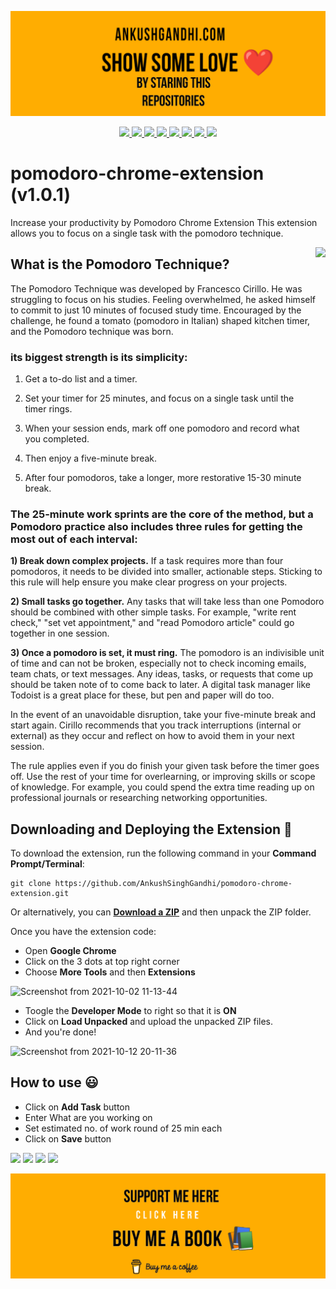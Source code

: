<a href="https://www.buymeacoffee.com/ankushsingh"><img src="header.jpg"></a>

<p align="center">
  <a href="https://ankushsinghgandhi.github.io">
    <img src="https://img.shields.io/badge/Website-3b5998?style=flat-square&logo=google-chrome&logoColor=white" />
  </a>
  <a href="http://twitter.com/ankushsgandhi">
    <img src="https://img.shields.io/badge/-Twitter-blue?style=flat-square&logo=twitter&logoColor=white" />
  </a>
   <a href="https://www.linkedin.com/in/ankush-singh-gandhi-2487771aa/">
    <img src="https://img.shields.io/badge/-LinkedIn-0e76a8?style=flat-square&logo=Linkedin&logoColor=white" />
  </a>
  <a href="https://dev.to/@ankushsinghgandhi">
    <img src="https://img.shields.io/badge/-Dev.to-grey?style=flat-square&logo=dev.to&logoColor=white"/>
  </a>
  <a href="https://stackoverflow.com/users/13790266/ankush-singh">
    <img src="https://img.shields.io/badge/-Stackoverflow-orange?style=flat-square&logo=stackoverflow&logoColor=white"/>
  </a>
  <a href="https://leetcode.com/ankushsinghgandhi/">
    <img src="https://img.shields.io/badge/-Leetcode-yellow?style=flat-square&logo=Leetcode&logoColor=white"/>
  </a>
    <a href="https://www.hackerrank.com/ankushsgandhi">
    <img src="https://img.shields.io/badge/-HackerRank-green?style=flat-square&logo=Hackerrank&logoColor=white"/>
  </a>
    <a href="https://www.hackerearth.com/@bhanusinghank">
    <img src="https://img.shields.io/badge/-Hackerearth-purple?style=flat-square&logo=Hackerearth&logoColor=white"/>
  </a>
</p>

# pomodoro-chrome-extension (v1.0.1)
Increase your productivity by Pomodoro Chrome Extension
This extension allows you to focus on a single task with the pomodoro technique.

<img align="right" height="450" src="https://user-images.githubusercontent.com/55637484/138640564-8d627b52-c10b-4d85-b9c8-ee584800d595.png" />

## What is the Pomodoro Technique?
The Pomodoro Technique was developed by Francesco Cirillo. He was struggling to focus on his studies. Feeling overwhelmed, he asked himself to commit to just 10 minutes of focused study time. Encouraged by the challenge, he found a tomato (pomodoro in Italian) shaped kitchen timer, and the Pomodoro technique was born.

### its biggest strength is its simplicity:

1) Get a to-do list and a timer.

2) Set your timer for 25 minutes, and focus on a single task until the timer rings.

3) When your session ends, mark off one pomodoro and record what you completed.

5) Then enjoy a five-minute break.

6) After four pomodoros, take a longer, more restorative 15-30 minute break.

### The 25-minute work sprints are the core of the method, but a Pomodoro practice also includes three rules for getting the most out of each interval:

<b>1) Break down complex projects.</b> If a task requires more than four pomodoros, it needs to be divided into smaller, actionable steps. Sticking to this rule will help ensure you make clear progress on your projects.

<b>2) Small tasks go together.</b> Any tasks that will take less than one Pomodoro should be combined with other simple tasks. For example, "write rent check," "set vet appointment," and "read Pomodoro article" could go together in one session.

<b>3) Once a pomodoro is set, it must ring.</b> The pomodoro is an indivisible unit of time and can not be broken, especially not to check incoming emails, team chats, or text messages. Any ideas, tasks, or requests that come up should be taken note of to come back to later. A digital task manager like Todoist is a great place for these, but pen and paper will do too.

In the event of an unavoidable disruption, take your five-minute break and start again. Cirillo recommends that you track interruptions (internal or external) as they occur and reflect on how to avoid them in your next session.

The rule applies even if you do finish your given task before the timer goes off. Use the rest of your time for overlearning, or improving skills or scope of knowledge. For example, you could spend the extra time reading up on professional journals or researching networking opportunities.


## Downloading and Deploying the Extension :eyes:

To download the extension, run the following command in your __Command Prompt/Terminal__:

```
git clone https://github.com/AnkushSinghGandhi/pomodoro-chrome-extension.git
```

Or alternatively, you can [__Download a ZIP__](https://github.com/AnkushSinghGandhi/pomodoro-chrome-extension/archive/refs/heads/main.zip) and then unpack the ZIP folder.

Once you have the extension code:

* Open __Google Chrome__
* Click on the 3 dots at top right corner
* Choose __More Tools__ and then __Extensions__

![Screenshot from 2021-10-02 11-13-44](https://user-images.githubusercontent.com/55637484/135705139-dad510e2-6109-46f5-acaa-1b82da1fc5bb.png)

* Toogle the __Developer Mode__ to right so that it is __ON__ 
* Click on __Load Unpacked__ and upload the unpacked ZIP files.
* And you're done! 

![Screenshot from 2021-10-12 20-11-36](https://user-images.githubusercontent.com/55637484/136977783-5a3c7c02-a543-46ad-9ea2-f1a153d7793f.png)


## How to use :smiley:

* Click on __Add Task__ button
* Enter What are you working on
* Set estimated no. of work round of 25 min each
* Click on __Save__ button

<p><img height="400" src="https://user-images.githubusercontent.com/55637484/138641307-9092c80c-b6eb-4b23-9215-d2847559cfa2.png"> <img height="400" src="https://user-images.githubusercontent.com/55637484/138641323-e9707753-d894-463d-bed0-e825d45d70cf.png"> <img height="400" src="https://user-images.githubusercontent.com/55637484/138641331-3e9ecb1f-1915-460d-a9f4-cfdbda2c0044.png"> <img height="400" src="https://user-images.githubusercontent.com/55637484/138641334-11155c1d-c77d-4ea6-9311-c73415fd702f.png"> </p>
  
<a href="https://www.buymeacoffee.com/ankushsingh"><img src="footer.jpg"></a>

